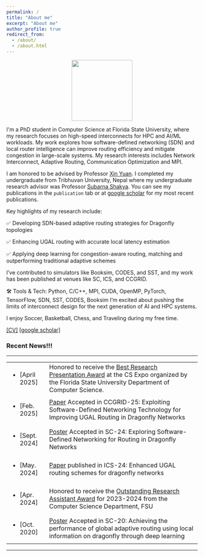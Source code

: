```yaml
---
permalink: /
title: "About me"
excerpt: "About me"
author_profile: true
redirect_from: 
  - /about/
  - /about.html
---
```



<div id="header" align="center">
  <img src="https://media.giphy.com/media/0IAPszdB8MMjPxNhFL/giphy.gif" width="160"/>
</div>

I'm a PhD student in Computer Science at Florida State University, where my research focuses on high-speed interconnects for HPC and AI/ML workloads. 
My work explores how software-defined networking (SDN) and local router intelligence can improve routing efficiency and mitigate congestion in large-scale systems.
My research interests includes Network Interconnect, Adaptive Routing, Communication Optimization and MPI. 

I am honored to be advised by Professor [Xin Yuan](https://www.cs.fsu.edu/~xyuan). I completed my undergraduate from Tribhuvan University, Nepal where my undergraduate research advisor was Professor [Subarna Shakya](http://doece.pcampus.edu.np/index.php/prof-dr-subarna-shakya/).
You can see my publications in the `publication` tab or at [google scholar](https://scholar.google.com/citations?user=MfhWZakAAAAJ&hl=en) for my most recent publications.

Key highlights of my research include:

✅ Developing SDN-based adaptive routing strategies for Dragonfly topologies

✅ Enhancing UGAL routing with accurate local latency estimation

✅ Applying deep learning for congestion-aware routing, matching and outperforming traditional adaptive schemes

I’ve contributed to simulators like Booksim, CODES, and SST, and my work has been published at venues like SC, ICS, and CCGRID.

🛠️ Tools & Tech: Python, C/C++, MPI, CUDA, OpenMP, PyTorch, TensorFlow, SDN, SST, CODES, Booksim
I’m excited about pushing the limits of interconnect design for the next generation of AI and HPC systems. 

<!-- The theme of my research is **system for machine learning and machine learning for system**.   -->

I enjoy Soccer, Basketball, Chess, and Traveling during my free time.   


[[CV]](/files/Ram_Resume.pdf) [[google scholar]](https://scholar.google.com/citations?user=MfhWZakAAAAJ&hl=en)



### Recent News!!!
---
<table class="news-table" cellpadding=0 cellspacing=0 padding-top=2>
  <tr>
    <td><ul><li><span class="date">[April 2025]</span></li></ul></td>
    <td class="explanation">Honored to receive the <a href="">Best Research Presentation Award</a> at the CS Expo organized by the Florida State University Department of Computer Science.</td>
  </tr>
  <tr>
    <td><ul><li><span class="date">[Feb. 2025]</span></li></ul></td>
    <td class="explanation"><a href="">Paper</a> Accepted in CCGRID-25: Exploiting Software-Defined Networking Technology for Improving UGAL Routing in Dragonfly Networks</td>
  </tr>
  <tr>
    <td><ul><li><span class="date">[Sept. 2024]</span></li></ul></td>
    <td class="explanation"><a href="">Poster</a> Accepted in SC-24: Exploring Software-Defined Networking for Routing in Dragonfly Networks</td>
  </tr>
  <tr>
    <td><ul><li><span class="date">[May. 2024]</span></li></ul></td>
    <td class="explanation"><a href="https://dl.acm.org/doi/abs/10.1145/3650200.3656602">Paper</a> published in ICS-24: Enhanced UGAL routing schemes for dragonfly networks</td>
  </tr>
  <tr>
    <td><ul><li><span class="date">[Apr. 2024]</span></li></ul></td>
    <td class="explanation">Honored to receive the <a href="">Outstanding Research Assistant Award</a> for 2023-2024 from the Computer Science Department, FSU</td>
  </tr>
  <tr>
    <td><ul><li><span class="date">[Oct. 2020]</span></li></ul></td>
    <td class="explanation"><a href="https://par.nsf.gov/servlets/purl/10231745">Poster</a> Accepted in SC-20: Achieving the performance of global adaptive routing using local information on dragonfly through deep learning</td>
  </tr>
</table>



---

